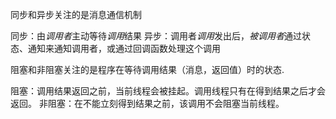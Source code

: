 <!-- @format -->

同步和异步关注的是消息通信机制

同步：由*调用者*主动等待*调用*结果
异步：调用者*调用*发出后，*被调用者*通过状态、通知来通知调用者，或通过回调函数处理这个调用

阻塞和非阻塞关注的是程序在等待调用结果（消息，返回值）时的状态.

阻塞：调用结果返回之前，当前线程会被挂起。调用线程只有在得到结果之后才会返回。
非阻塞：在不能立刻得到结果之前，该调用不会阻塞当前线程。
